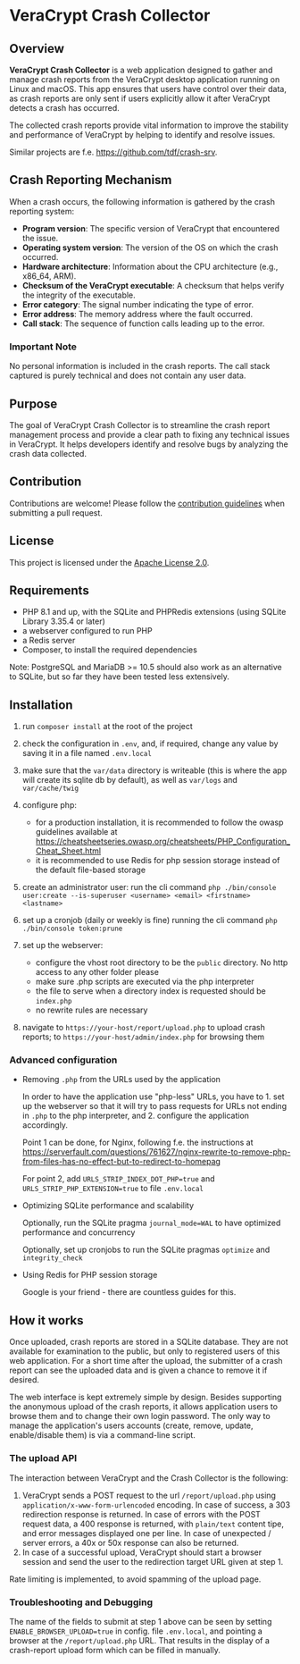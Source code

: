 # VeraCrypt Crash Collector

## Overview

**VeraCrypt Crash Collector** is a web application designed to gather and manage crash reports from the VeraCrypt desktop
application running on Linux and macOS.
This app ensures that users have control over their data, as crash reports are only sent if users explicitly allow it
after VeraCrypt detects a crash has occurred.

The collected crash reports provide vital information to improve the stability and performance of VeraCrypt by helping
to identify and resolve issues.

Similar projects are f.e. https://github.com/tdf/crash-srv.

## Crash Reporting Mechanism

When a crash occurs, the following information is gathered by the crash reporting system:

- **Program version**: The specific version of VeraCrypt that encountered the issue.
- **Operating system version**: The version of the OS on which the crash occurred.
- **Hardware architecture**: Information about the CPU architecture (e.g., x86_64, ARM).
- **Checksum of the VeraCrypt executable**: A checksum that helps verify the integrity of the executable.
- **Error category**: The signal number indicating the type of error.
- **Error address**: The memory address where the fault occurred.
- **Call stack**: The sequence of function calls leading up to the error.

### Important Note

No personal information is included in the crash reports. The call stack captured is purely technical and does not contain
any user data.

## Purpose

The goal of VeraCrypt Crash Collector is to streamline the crash report management process and provide a clear path to
fixing any technical issues in VeraCrypt. It helps developers identify and resolve bugs by analyzing the crash data collected.

## Contribution

Contributions are welcome! Please follow the [contribution guidelines](CONTRIBUTING.md) when submitting a pull request.

## License

This project is licensed under the [Apache License 2.0](LICENSE).

## Requirements

- PHP 8.1 and up, with the SQLite and PHPRedis extensions (using SQLite Library 3.35.4 or later)
- a webserver configured to run PHP
- a Redis server
- Composer, to install the required dependencies

Note: PostgreSQL and MariaDB >= 10.5 should also work as an alternative to SQLite, but so far they have been tested less
extensively.

## Installation

1. run `composer install` at the root of the project
2. check the configuration in `.env`, and, if required, change any value by saving it in a file named `.env.local`
3. make sure that the `var/data` directory is writeable (this is where the app will create its sqlite db by default),
   as well as `var/logs` and `var/cache/twig`
4. configure php:

    - for a production installation, it is recommended to follow the owasp guidelines available at
       https://cheatsheetseries.owasp.org/cheatsheets/PHP_Configuration_Cheat_Sheet.html
    - it is recommended to use Redis for php session storage instead of the default file-based storage
5. create an administrator user: run the cli command `php ./bin/console user:create --is-superuser <username> <email> <firstname> <lastname>`
6. set up a cronjob (daily or weekly is fine) running the cli command `php ./bin/console token:prune`
7. set up the webserver:

    - configure the vhost root directory to be the `public` directory. No http access to any other folder please
    - make sure .php scripts are executed via the php interpreter
    - the file to serve when a directory index is requested should be `index.php`
    - no rewrite rules are necessary
8. navigate to `https://your-host/report/upload.php` to upload crash reports; to `https://your-host/admin/index.php` for browsing them

### Advanced configuration

* Removing `.php` from the URLs used by the application

  In order to have the application use "php-less" URLs, you have to 1. set up the webserver so that it will try to
  pass requests for URLs not ending in `.php` to the php interpreter, and 2. configure the application accordingly.

  Point 1 can be done, for Nginx, following f.e. the instructions at
  https://serverfault.com/questions/761627/nginx-rewrite-to-remove-php-from-files-has-no-effect-but-to-redirect-to-homepag

  For point 2, add `URLS_STRIP_INDEX_DOT_PHP=true` and `URLS_STRIP_PHP_EXTENSION=true` to file `.env.local`

* Optimizing SQLite performance and scalability

  Optionally, run the SQLite pragma `journal_mode=WAL` to have optimized performance and concurrency

  Optionally, set up cronjobs to run the SQLite pragmas `optimize` and `integrity_check`

* Using Redis for PHP session storage

  Google is your friend - there are countless guides for this.

## How it works

Once uploaded, crash reports are stored in a SQLite database. They are not available for examination to the public, but
only to registered users of this web application. For a short time after the upload, the submitter of a crash report can
see the uploaded data and is given a chance to remove it if desired.

The web interface is kept extremely simple by design. Besides supporting the anonymous upload of the crash reports, it
allows application users to browse them and to change their own login password. The only way to manage the application's
users accounts (create, remove, update, enable/disable them) is via a command-line script.

### The upload API

The interaction between VeraCrypt and the Crash Collector is the following:

1. VeraCrypt sends a POST request to the url `/report/upload.php` using `application/x-www-form-urlencoded` encoding.
   In case of success, a 303 redirection response is returned.
   In case of errors with the POST request data, a 400 response is returned, with `plain/text` content tipe, and
   error messages displayed one per line.
   In case of unexpected / server errors, a 40x or 50x response can also be returned.
2. In case of a successful upload, VeraCrypt should start a browser session and send the user to the redirection target
   URL given at step 1.

Rate limiting is implemented, to avoid spamming of the upload page.

### Troubleshooting and Debugging

The name of the fields to submit at step 1 above can be seen by setting `ENABLE_BROWSER_UPLOAD=true` in config. file
`.env.local`, and pointing a browser at the `/report/upload.php` URL.
That results in the display of a crash-report upload form which can be filled in manually.
